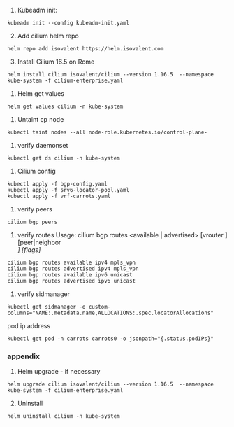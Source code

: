 1. Kubeadm init:
```
kubeadm init --config kubeadm-init.yaml
```

2. Add cilium helm repo
```
helm repo add isovalent https://helm.isovalent.com
```

3. Install Cilium 16.5 on Rome
```
helm install cilium isovalent/cilium --version 1.16.5  --namespace kube-system -f cilium-enterprise.yaml
```

1. Helm get values
```
helm get values cilium -n kube-system
```

1. Untaint cp node
```
kubectl taint nodes --all node-role.kubernetes.io/control-plane-
```

1. verify daemonset
```
kubectl get ds cilium -n kube-system
```

1. Cilium config
```
kubectl apply -f bgp-config.yaml 
kubectl apply -f srv6-locator-pool.yaml 
kubectl apply -f vrf-carrots.yaml 
```

1. verify peers
```
cilium bgp peers
```

1. verify routes
Usage:
  cilium bgp routes <available | advertised> <afi> <safi> [vrouter <asn>] [peer|neighbor <address>] [flags]
```
cilium bgp routes available ipv4 mpls_vpn
cilium bgp routes advertised ipv4 mpls_vpn
cilium bgp routes available ipv6 unicast
cilium bgp routes advertised ipv6 unicast
```

1. verify sidmanager
``` 
kubectl get sidmanager -o custom-columns="NAME:.metadata.name,ALLOCATIONS:.spec.locatorAllocations"
```

pod ip address
```
kubectl get pod -n carrots carrots0 -o jsonpath="{.status.podIPs}"
```



### appendix

1. Helm upgrade - if necessary
```
helm upgrade cilium isovalent/cilium --version 1.16.5  --namespace kube-system -f cilium-enterprise.yaml
```

2. Uninstall
```
helm uninstall cilium -n kube-system
```